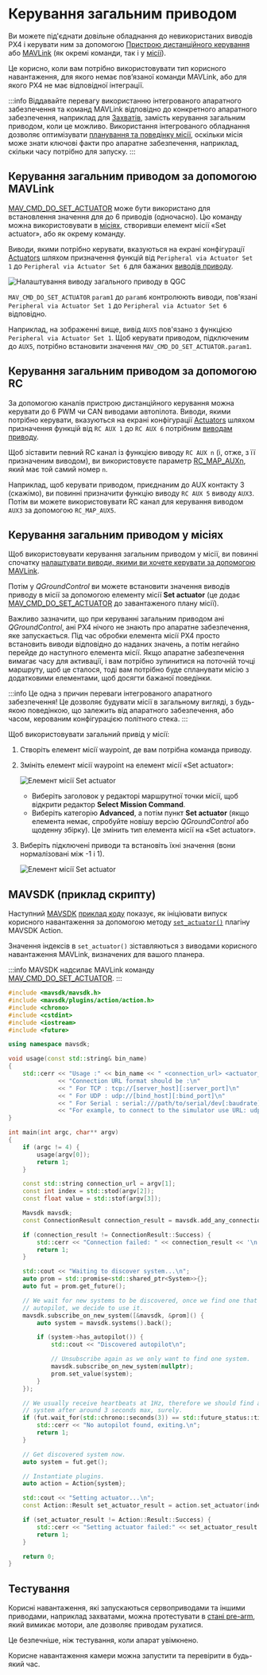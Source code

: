 # Керування загальним приводом

Ви можете під'єднати довільне обладнання до невикористаних виводів PX4 і керувати ним за допомогою [Пристрою дистанційного керування](#generic-actuator-control-with-rc) або [MAVLink](#generic-actuator-control-with-mavlink) (як окремі команди, так і у [місії](#generic-actuator-control-in-missions)).

Це корисно, коли вам потрібно використовувати тип корисного навантаження, для якого немає пов’язаної команди MAVLink, або для якого PX4 не має відповідної інтеграції.

:::info
Віддавайте перевагу використанню інтегрованого апаратного забезпечення та команд MAVLink відповідно до конкретного апаратного забезпечення, наприклад для [Захватів](../peripherals/gripper.md), замість керування загальним приводом, коли це можливо.
Використання інтегрованого обладнання дозволяє оптимізувати [планування та поведінку місії](../flying/package_delivery_mission.md), оскільки місія може знати ключові факти про апаратне забезпечення, наприклад, скільки часу потрібно для запуску.
:::

## Керування загальним приводом за допомогою MAVLink

[MAV_CMD_DO_SET_ACTUATOR](https://mavlink.io/en/messages/common.html#MAV_CMD_DO_SET_ACTUATOR) може бути використано для встановлення значення для до 6 приводів (одночасно).
Цю команду можна використовувати в [місіях](#generic-actuator-control-in-missions), створивши елемент місії «Set actuator», або як окрему команду.

Виводи, якими потрібно керувати, вказуються на екрані конфігурації [Actuators](../config/actuators.md#actuator-outputs) шляхом призначення функцій від `Peripheral via Actuator Set 1` до `Peripheral via Actuator Set 6` для бажаних [виводів приводу](../config/actuators.md#actuator-outputs).

![Налаштування виводу загального приводу в QGC](../../assets/peripherals/qgc_generic_actuator_output_setting_example.png)

`MAV_CMD_DO_SET_ACTUATOR` `param1` до `param6` контролюють виводи, пов'язані `Peripheral via Actuator Set 1` до `Peripheral via Actuator Set 6` відповідно.

Наприклад, на зображенні вище, вивід `AUX5` пов'язано з функцією `Peripheral via Actuator Set 1`.
Щоб керувати приводом, підключеним до `AUX5`, потрібно встановити значення `MAV_CMD_DO_SET_ACTUATOR.param1`.

<!-- PX4 v1.14 bug https://github.com/PX4/PX4-Autopilot/issues/21966 -->

## Керування загальним приводом за допомогою RC

За допомогою каналів пристрою дистанційного керування можна керувати до 6 PWM чи CAN виводами автопілота.
Виводи, якими потрібно керувати, вказуються на екрані конфігурації [Actuators](../config/actuators.md#actuator-outputs) шляхом призначення функцій від `RC AUX 1` до `RC AUX 6` потрібним [виводам приводу](../config/actuators.md#actuator-outputs).

Щоб зіставити певний RC канал із функцією виводу `RC AUX n` (і, отже, з її призначеним виводом), ви використовуєте параметр [RC_MAP_AUXn](../advanced_config/parameter_reference.md#RC_MAP_AUX1), який має той самий номер `n`.

Наприклад, щоб керувати приводом, приєднаним до AUX контакту 3 (скажімо), ви повинні призначити функцію виводу `RC AUX 5` виводу `AUX3`.
Потім ви можете використовувати RC канал для керування виводом `AUX3` за допомогою `RC_MAP_AUX5`.

## Керування загальним приводом у місіях

Щоб використовувати керування загальним приводом у місії, ви повинні спочатку [налаштувати виводи, якими ви хочете керувати за допомогою MAVLink](#generic-actuator-control-with-mavlink).

Потім у _QGroundControl_ ви можете встановити значення виводів приводу в місії за допомогою елементу місії **Set actuator** (це додає [MAV_CMD_DO_SET_ACTUATOR](https://mavlink.io/en/messages/common.html#MAV_CMD_DO_SET_ACTUATOR) до завантаженого плану місії).

Важливо зазначити, що при керуванні загальним приводом ані _QGroundControl_, ані PX4 нічого не знають про апаратне забезпечення, яке запускається.
Під час обробки елемента місії PX4 просто встановить виводи відповідно до наданих значень, а потім негайно перейде до наступного елемента місії.
Якщо апаратне забезпечення вимагає часу для активації, і вам потрібно зупинитися на поточній точці маршруту, щоб це сталося, тоді вам потрібно буде спланувати місію з додатковими елементами, щоб досягти бажаної поведінки.

:::info
Це одна з причин переваги інтегрованого апаратного забезпечення!
Це дозволяє будувати місії в загальному вигляді, з будь-якою поведінкою, що залежить від апаратного забезпечення, або часом, керованим конфігурацією політного стека.
:::

Щоб використовувати загальний привід у місії:

1. Створіть елемент місії waypoint, де вам потрібна команда приводу.

2. Змініть елемент місії waypoint на елемент місії «Set actuator»:

   ![Елемент місії Set actuator](../../assets/qgc/plan/mission_item_editors/mission_item_select_set_actuator.png)

   - Виберіть заголовок у редакторі маршрутної точки місії, щоб відкрити редактор **Select Mission Command**.
   - Виберіть категорію **Advanced**, а потім пункт **Set actuator** (якщо елемента немає, спробуйте новішу версію _QGroundControl_ або щоденну збірку).
     Це змінить тип елемента місії на «Set actuator».

3. Виберіть підключені приводи та встановіть їхні значення (вони нормалізовані між -1 і 1).

   ![Елемент місії Set actuator](../../assets/qgc/plan/mission_item_editors/set_actuator.png)

## MAVSDK (приклад скрипту)

Наступний [MAVSDK](https://mavsdk.mavlink.io/main/en/index.html) [приклад коду](https://github.com/mavlink/MAVSDK/blob/main/examples/set_actuator/set_actuator.cpp) показує, як ініціювати випуск корисного навантаження за допомогою методу [`set_actuator()`](https://mavsdk.mavlink.io/main/en/cpp/api_reference/classmavsdk_1_1_action.html#classmavsdk_1_1_action_1ad30beac27f05c62dcf6a3d0928b86e4c) плагіну MAVSDK Action.

Значення індексів в `set_actuator()` зіставляються з виводами корисного навантаження MAVLink, визначених для вашого планера.

:::info
MAVSDK надсилає MAVLink команду [MAV_CMD_DO_SET_ACTUATOR](https://mavlink.io/en/messages/common.html#MAV_CMD_DO_SET_ACTUATOR).
:::

```cpp
#include <mavsdk/mavsdk.h>
#include <mavsdk/plugins/action/action.h>
#include <chrono>
#include <cstdint>
#include <iostream>
#include <future>

using namespace mavsdk;

void usage(const std::string& bin_name)
{
    std::cerr << "Usage :" << bin_name << " <connection_url> <actuator_index> <actuator_value>\n"
              << "Connection URL format should be :\n"
              << " For TCP : tcp://[server_host][:server_port]\n"
              << " For UDP : udp://[bind_host][:bind_port]\n"
              << " For Serial : serial:///path/to/serial/dev[:baudrate]\n"
              << "For example, to connect to the simulator use URL: udp://:14540\n";
}

int main(int argc, char** argv)
{
    if (argc != 4) {
        usage(argv[0]);
        return 1;
    }

    const std::string connection_url = argv[1];
    const int index = std::stod(argv[2]);
    const float value = std::stof(argv[3]);

    Mavsdk mavsdk;
    const ConnectionResult connection_result = mavsdk.add_any_connection(connection_url);

    if (connection_result != ConnectionResult::Success) {
        std::cerr << "Connection failed: " << connection_result << '\n';
        return 1;
    }

    std::cout << "Waiting to discover system...\n";
    auto prom = std::promise<std::shared_ptr<System>>{};
    auto fut = prom.get_future();

    // We wait for new systems to be discovered, once we find one that has an
    // autopilot, we decide to use it.
    mavsdk.subscribe_on_new_system([&mavsdk, &prom]() {
        auto system = mavsdk.systems().back();

        if (system->has_autopilot()) {
            std::cout << "Discovered autopilot\n";

            // Unsubscribe again as we only want to find one system.
            mavsdk.subscribe_on_new_system(nullptr);
            prom.set_value(system);
        }
    });

    // We usually receive heartbeats at 1Hz, therefore we should find a
    // system after around 3 seconds max, surely.
    if (fut.wait_for(std::chrono::seconds(3)) == std::future_status::timeout) {
        std::cerr << "No autopilot found, exiting.\n";
        return 1;
    }

    // Get discovered system now.
    auto system = fut.get();

    // Instantiate plugins.
    auto action = Action{system};

    std::cout << "Setting actuator...\n";
    const Action::Result set_actuator_result = action.set_actuator(index, value);

    if (set_actuator_result != Action::Result::Success) {
        std::cerr << "Setting actuator failed:" << set_actuator_result << '\n';
        return 1;
    }

    return 0;
}
```

## Тестування

Корисні навантаження, які запускаються сервоприводами та іншими приводами, наприклад захватами, можна протестувати в [стані pre-arm](../getting_started/px4_basic_concepts.md#arming-and-disarming), який вимикає мотори, але дозволяє приводам рухатися.

Це безпечніше, ніж тестування, коли апарат увімкнено.

Корисне навантаження камери можна запустити та перевірити в будь-який час.
